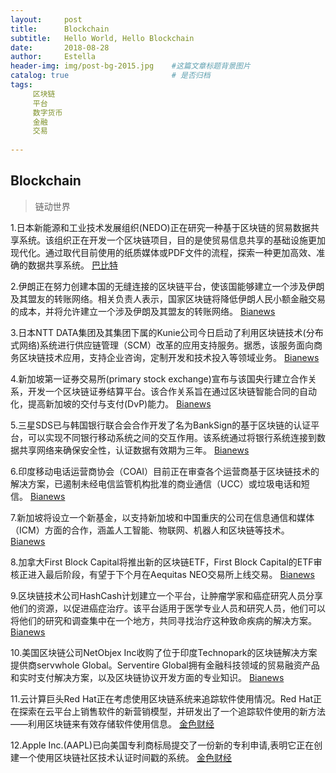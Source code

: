 ```yaml
---
layout:     post
title:      Blockchain
subtitle:   Hello World, Hello Blockchain
date:       2018-08-28 
author:     Estella 
header-img: img/post-bg-2015.jpg 	#这篇文章标题背景图片
catalog: true 						# 是否归档
tags:	
     区块链
     平台
     数字货币
     金融
     交易
    
---
```


## Blockchain
>链动世界

1.日本新能源和工业技术发展组织(NEDO)正在研究一种基于区块链的贸易数据共享系统。该组织正在开发一个区块链项目，目的是使贸易信息共享的基础设施更加现代化。通过取代目前使用的纸质媒体或PDF文件的流程，探索一种更加高效、准确的数据共享系统。  [巴比特](http://m.8btc.com/ntt-data-ministry-of-economy-blockchain-based-platform-for-trade)

2.伊朗正在努力创建本国的无缝连接的区块链平台，使该国能够建立一个涉及伊朗及其盟友的转账网络。相关负责人表示，国家区块链将降低伊朗人民小额金融交易的成本，并将允许建立一个涉及伊朗及其盟友的转账网络。 [Bianews](http://www.bianews.com/news/flash?id=19319)

3.日本NTT DATA集团及其集团下属的Kunie公司今日启动了利用区块链技术(分布式网络)系统进行供应链管理（SCM）改革的应用支持服务。据悉，该服务面向商务区块链技术应用，支持企业咨询，定制开发和技术投入等领域业务。 [Bianews](http://www.bianews.com/news/flash?id=19320)

4.新加坡第一证券交易所(primary stock exchange)宣布与该国央行建立合作关系，开发一个区块链证券结算平台。该合作关系旨在通过区块链智能合同的自动化，提高新加坡的交付与支付(DvP)能力。 [Bianews](http://www.bianews.com/news/flash?id=19326)

5.三星SDS已与韩国银行联合会合作开发了名为BankSign的基于区块链的认证平台，可以实现不同银行移动系统之间的交互作用。该系统通过将银行系统连接到数据共享网络来确保安全性，认证数据有效期为三年。 [Bianews](http://www.bianews.com/news/flash?id=19336)

6.印度移动电话运营商协会（COAI）目前正在审查各个运营商基于区块链技术的解决方案，已遏制未经电信监管机构批准的商业通信（UCC）或垃圾电话和短信。 [Bianews](http://www.bianews.com/news/flash?id=19363)

7.新加坡将设立一个新基金，以支持新加坡和中国重庆的公司在信息通信和媒体（ICM）方面的合作，涵盖人工智能、物联网、机器人和区块链等技术。 [Bianews](http://www.bianews.com/news/flash?id=19381)

8.加拿大First Block Capital将推出新的区块链ETF，First Block Capital的ETF审核正进入最后阶段，有望于下个月在Aequitas NEO交易所上线交易。 [Bianews](http://www.bianews.com/news/flash?id=19382)

9.区块链技术公司HashCash计划建立一个平台，让肿瘤学家和癌症研究人员分享他们的资源，以促进癌症治疗。该平台适用于医学专业人员和研究人员，他们可以将他们的研究和调查集中在一个地方，共同寻找治疗这种致命疾病的解决方案。 [Bianews](http://www.bianews.com/news/flash?id=19387)

10.美国区块链公司NetObjex Inc收购了位于印度Technopark的区块链解决方案提供商servwhole Global。Serventire Global拥有金融科技领域的贸易融资产品和实时支付解决方案，以及区块链协议开发方面的专业知识。 [Bianews](http://www.bianews.com/news/flash?id=19386)

11.云计算巨头Red Hat正在考虑使用区块链系统来追踪软件使用情况。Red Hat正在探索在云平台上销售软件的新营销模型，并研发出了一个追踪软件使用的新方法——利用区块链来有效存储软件使用信息。 [金色财经](https://www.jinse.com/news/blockchain/234137.html)

12.Apple Inc.(AAPL)已向美国专利商标局提交了一份新的专利申请,表明它正在创建一个使用区块链社区技术认证时间戳的系统。 [金色财经](https://www.jinse.com/blockchain/234117.html)
